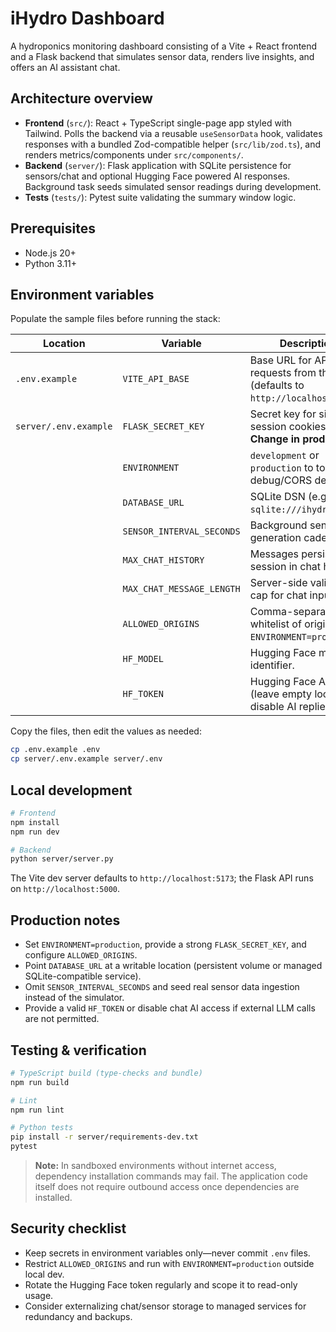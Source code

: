 # iHydro Dashboard

A hydroponics monitoring dashboard consisting of a Vite + React frontend and a Flask backend that simulates sensor data, renders live insights, and offers an AI assistant chat.

## Architecture overview
- **Frontend** (`src/`): React + TypeScript single-page app styled with Tailwind. Polls the backend via a reusable `useSensorData` hook, validates responses with a bundled Zod-compatible helper (`src/lib/zod.ts`), and renders metrics/components under `src/components/`.
- **Backend** (`server/`): Flask application with SQLite persistence for sensors/chat and optional Hugging Face powered AI responses. Background task seeds simulated sensor readings during development.
- **Tests** (`tests/`): Pytest suite validating the summary window logic.

## Prerequisites
- Node.js 20+
- Python 3.11+

## Environment variables
Populate the sample files before running the stack:

| Location | Variable | Description |
| --- | --- | --- |
| `.env.example` | `VITE_API_BASE` | Base URL for API requests from the SPA (defaults to `http://localhost:5000`). |
| `server/.env.example` | `FLASK_SECRET_KEY` | Secret key for signing session cookies. **Change in production.** |
|  | `ENVIRONMENT` | `development` or `production` to toggle debug/CORS defaults. |
|  | `DATABASE_URL` | SQLite DSN (e.g. `sqlite:///ihydro.db`). |
|  | `SENSOR_INTERVAL_SECONDS` | Background sensor generation cadence. |
|  | `MAX_CHAT_HISTORY` | Messages persisted per session in chat history. |
|  | `MAX_CHAT_MESSAGE_LENGTH` | Server-side validation cap for chat input. |
|  | `ALLOWED_ORIGINS` | Comma-separated whitelist of origins when `ENVIRONMENT=production`. |
|  | `HF_MODEL` | Hugging Face model identifier. |
|  | `HF_TOKEN` | Hugging Face API token (leave empty locally to disable AI replies). |

Copy the files, then edit the values as needed:

```bash
cp .env.example .env
cp server/.env.example server/.env
```

## Local development

```bash
# Frontend
npm install
npm run dev

# Backend
python server/server.py
```

The Vite dev server defaults to `http://localhost:5173`; the Flask API runs on `http://localhost:5000`.

## Production notes
- Set `ENVIRONMENT=production`, provide a strong `FLASK_SECRET_KEY`, and configure `ALLOWED_ORIGINS`.
- Point `DATABASE_URL` at a writable location (persistent volume or managed SQLite-compatible service).
- Omit `SENSOR_INTERVAL_SECONDS` and seed real sensor data ingestion instead of the simulator.
- Provide a valid `HF_TOKEN` or disable chat AI access if external LLM calls are not permitted.

## Testing & verification

```bash
# TypeScript build (type-checks and bundle)
npm run build

# Lint
npm run lint

# Python tests
pip install -r server/requirements-dev.txt
pytest
```

> **Note:** In sandboxed environments without internet access, dependency installation commands may fail. The application code itself does not require outbound access once dependencies are installed.

## Security checklist
- Keep secrets in environment variables only—never commit `.env` files.
- Restrict `ALLOWED_ORIGINS` and run with `ENVIRONMENT=production` outside local dev.
- Rotate the Hugging Face token regularly and scope it to read-only usage.
- Consider externalizing chat/sensor storage to managed services for redundancy and backups.
